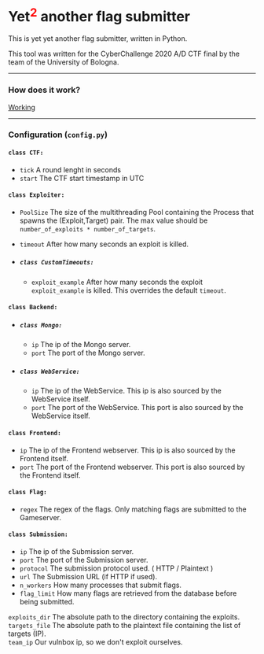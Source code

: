 # Yet<sup><span style="color:red">2</span></sup> another flag submitter

This is yet yet another flag submitter, written in Python.

This tool was written for the CyberChallenge 2020 A/D CTF final by the team of the University of Bologna.

---

### How does it work?
[Working](./submitter.svg)

---

### Configuration (`config.py`)

#### `class CTF:`
- `tick` A round lenght in seconds
- `start` The CTF start timestamp in UTC

#### `class Exploiter:`
- `PoolSize` The size of the multithreading Pool containing the Process that spawns the (Exploit,Target) pair.
The max value should be `number_of_exploits * number_of_targets`.
- `timeout` After how many seconds an exploit is killed.

- ##### `class CustomTimeouts:`
    - `exploit_example` After how many seconds the exploit `exploit_example` is killed. This overrides the default `timeout`.

#### `class Backend:`
- ##### `class Mongo:`
    - `ip` The ip of the Mongo server.
    - `port` The port of the Mongo server.
- ##### `class WebService:`
    - `ip` The ip of the WebService. This ip is also sourced by the WebService itself.
    - `port` The port of the WebService. This port is also sourced by the WebService itself.

#### `class Frontend:`
- `ip` The ip of the Frontend webserver. This ip is also sourced by the Frontend itself.
- `port` The port of the Frontend webserver. This port is also sourced by the Frontend itself.

#### `class Flag:`
- `regex` The regex of the flags. Only matching flags are submitted to the Gameserver.

#### `class Submission:`
- `ip` The ip of the Submission server.
- `port` The port of the Submission server.
- `protocol` The submission protocol used. ( HTTP / Plaintext )
- `url` The Submission URL (if HTTP if used).
- `n_workers` How many processes that submit flags.
- `flag_limit` How many flags are retrieved from the database before being submitted.

`exploits_dir` The absolute path to the directory containing the exploits.  
`targets_file` The absolute path to the plaintext file containing the list of targets (IP).  
`team_ip` Our vulnbox ip, so we don't exploit ourselves.  
